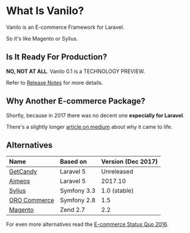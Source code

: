 # What Is Vanilo?

Vanilo is an E-commerce Framework for Laravel.

So it's like Magento or Sylius.

## Is It Ready For Production?

**NO, NOT AT ALL**. Vanilo 0.1 is a TECHNOLOGY PREVIEW.

Refer to [Release Notes](releases.md) for more details.

## Why Another E-commerce Package?

Shortly, because in 2017 there was no decent one **especially for
Laravel**.

There's a slightly longer
[article on medium](https://medium.com/@attilafulop/e-commerce-platform-for-laravel-c09a2bcfe8c6)
about why it came to life.

## Alternatives

| Name                                         | Based on    | Version (Dec 2017) |
|:---------------------------------------------|:------------|:-------------------|
| [GetCandy](https://getcandy.io/)             | Laravel 5   | Unreleased         |
| [Aimeos](https://aimeos.org/)                | Laravel 5   | 2017.10            |
| [Sylius](http://sylius.org/)                 | Symfony 3.3 | 1.0 (stable)       |
| [ORO Commerce](https://www.orocommerce.com/) | Symfony 2.8 | 1.5                |
| [Magento](https://magento.com/)              | Zend 2.7    | 2.2                |

For even more alternatives read the [E-commerce Status Quo 2016](https://blog.fortrabbit.com/ecommerce-status-quo-2016).